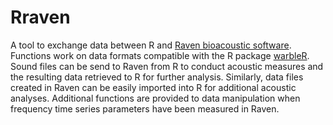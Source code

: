 # Rraven

A tool to exchange data between R and [Raven bioacoustic software](http://www.birds.cornell.edu/brp/raven/RavenOverview.html). Functions work on data formats compatible with the R package [warbleR](https://cran.r-project.org/package=warbleR). Sound files can be send to Raven from R to conduct acoustic measures and the resulting data retrieved to R for further analysis. Similarly, data files created in Raven can be easily imported into R for additional acoustic analyses. Additional functions are provided to data manipulation when frequency time series parameters have been measured in Raven.  